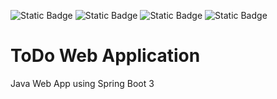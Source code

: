 ![Static Badge](https://img.shields.io/badge/java-openjdk-17) ![Static Badge](https://img.shields.io/badge/spring-boot-3) ![Static Badge](https://img.shields.io/badge/spring-framework-6) ![Static Badge](https://img.shields.io/badge/mit-license-running)

# ToDo Web Application
Java Web App using Spring Boot 3
